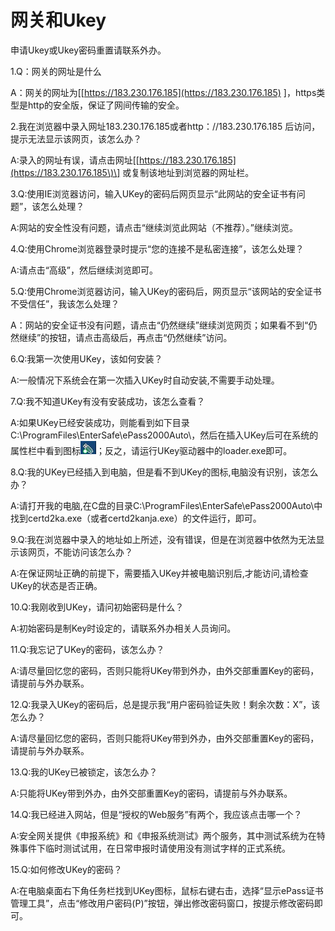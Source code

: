 # 网关和Ukey

申请Ukey或Ukey密码重置请联系外办。

1.Q：网关的网址是什么

A：网关的网址为\[[https://183.230.176.185](https://183.230.176.185) \]，https类型是http的安全版，保证了网间传输的安全。

2.我在浏览器中录入网址183.230.176.185或者http：//183.230.176.185 后访问，提示无法显示该网页，该怎么办？

A:录入的网址有误，请点击网址\[[https://183.230.176.185](https://183.230.176.185\)\] 或复制该地址到浏览器的网址栏。

3.Q:使用IE浏览器访问，输入UKey的密码后网页显示“此网站的安全证书有问题”，该怎么处理？

A:网站的安全性没有问题，请点击“继续浏览此网站（不推荐）。”继续浏览。

4.Q:使用Chrome浏览器登录时提示“您的连接不是私密连接”，该怎么处理？

A:请点击“高级”，然后继续浏览即可。

5.Q:使用Chrome浏览器访问，输入UKey的密码后，网页显示“该网站的安全证书不受信任”，我该怎么处理？

A：网站的安全证书没有问题，请点击“仍然继续”继续浏览网页；如果看不到“仍然继续”的按钮，请点击高级后，再点击“仍然继续”访问。

6.Q:我第一次使用UKey，该如何安装？

A:一般情况下系统会在第一次插入UKey时自动安装,不需要手动处理。

7.Q:我不知道UKey有没有安装成功，该怎么查看？

A:如果UKey已经安装成功，则能看到如下目录C:\ProgramFiles\EnterSafe\ePass2000Auto\，然后在插入UKey后可在系统的属性栏中看到图标![](/assets/img-use-key.jpeg)；反之，请运行UKey驱动器中的loader.exe即可。

8.Q:我的UKey已经插入到电脑，但是看不到UKey的图标,电脑没有识别，该怎么办？

A:请打开我的电脑,在C盘的目录C:\ProgramFiles\EnterSafe\ePass2000Auto\中找到certd2ka.exe（或者certd2kanja.exe）的文件运行，即可。

9.Q:我在浏览器中录入的地址如上所述，没有错误，但是在浏览器中依然为无法显示该网页，不能访问该怎么办？

A:在保证网址正确的前提下，需要插入UKey并被电脑识别后,才能访问,请检查UKey的状态是否正确。

10.Q:我刚收到UKey，请问初始密码是什么？

A:初始密码是制Key时设定的，请联系外办相关人员询问。

11.Q:我忘记了UKey的密码，该怎么办？

A:请尽量回忆您的密码，否则只能将UKey带到外办，由外交部重置Key的密码，请提前与外办联系。

12.Q:我录入UKey的密码后，总是提示我“用户密码验证失败！剩余次数：X”，该怎么办？

A:请尽量回忆您的密码，否则只能将UKey带到外办，由外交部重置Key的密码，请提前与外办联系。

13.Q:我的UKey已被锁定，该怎么办？

A:只能将UKey带到外办，由外交部重置Key的密码，请提前与外办联系。

14.Q:我已经进入网站，但是“授权的Web服务”有两个，我应该点击哪一个？

A:安全网关提供《申报系统》和《申报系统测试》两个服务，其中测试系统为在特殊事件下临时测试试用，在日常申报时请使用没有测试字样的正式系统。

15.Q:如何修改UKey的密码？

A:在电脑桌面右下角任务栏找到UKey图标，鼠标右键右击，选择“显示ePass证书管理工具”，点击“修改用户密码\(P\)”按钮，弹出修改密码窗口，按提示修改密码即可。

